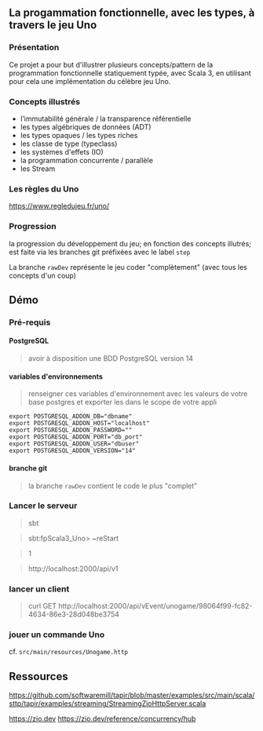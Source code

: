 ## La progammation fonctionnelle, avec les types, à travers le jeu Uno

### Présentation

Ce projet a pour but d'illustrer plusieurs concepts/pattern de la programmation fonctionnelle statiquement typée, avec Scala 3, en
utilisant pour cela une implémentation du célèbre jeu Uno.

### Concepts illustrés

- l’immutabilité générale / la transparence référentielle
- les types algébriques de données (ADT)
- les types opaques / les types riches
- les classe de type (typeclass)
- les systèmes d'effets (IO)
- la programmation concurrente / parallèle
- les Stream

### Les règles du Uno

https://www.regledujeu.fr/uno/

### Progression

la progression du développement du jeu; en fonction des concepts illutrés; est faite via les branches git préfixées avec le label `step`

La branche `rawDev` représente le jeu coder "complètement" (avec tous les concepts d'un coup)

## Démo

### Pré-requis

#### PostgreSQL

> avoir à disposition une BDD PostgreSQL version 14

#### variables d'environnements

> renseigner ces variables d'environnement avec les valeurs de votre base postgres et exporter les dans le scope de votre appli

```
export POSTGRESQL_ADDON_DB="dbname"
export POSTGRESQL_ADDON_HOST="localhost"
export POSTGRESQL_ADDON_PASSWORD=""
export POSTGRESQL_ADDON_PORT="db_port"
export POSTGRESQL_ADDON_USER="dbuser"
export POSTGRESQL_ADDON_VERSION="14"
```

#### branche git

> la branche `rawDev` contient le code le plus "complet"

### Lancer le serveur

> sbt

> sbt:fpScala3_Uno> ~reStart

> 1

> http://localhost:2000/api/v1

### lancer un client

> curl GET http://localhost:2000/api/vEvent/unogame/98064f99-fc82-4634-86e3-28d048be3754

### jouer un commande Uno

cf. `src/main/resources/Unogame.http`

## Ressources

https://github.com/softwaremill/tapir/blob/master/examples/src/main/scala/sttp/tapir/examples/streaming/StreamingZioHttpServer.scala

https://zio.dev
https://zio.dev/reference/concurrency/hub
